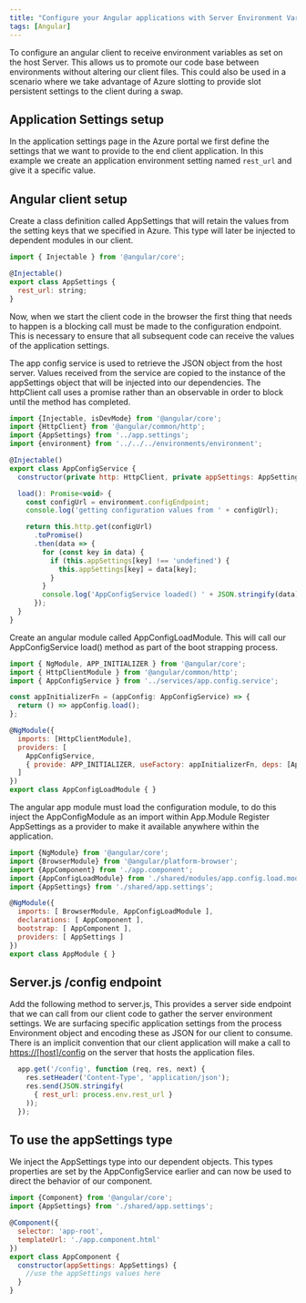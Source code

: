 ```yaml
---
title: "Configure your Angular applications with Server Environment Variables"
tags: [Angular]
---
```


To configure an angular client to receive environment variables as set on the host Server. This allows us to promote our code base between environments without altering our client files. This could also be used in a scenario where we take advantage of Azure slotting to provide slot persistent settings to the client during a swap.

## Application Settings setup

In the application settings page in the Azure portal we first define the settings that we want to provide to the end client application. In this example we create an application environment setting named ```rest_url``` and give it a specific value.

## Angular client setup

Create a class definition called AppSettings that will retain the values from the setting keys that we specified in Azure. This type will later be injected to dependent modules in our client.

```js
import { Injectable } from '@angular/core';

@Injectable()
export class AppSettings {
  rest_url: string;
}
```

Now, when we start the client code in the browser the first thing that needs to happen is a blocking call must be made to the configuration endpoint. This is necessary to ensure that all subsequent code can receive the values of the application settings.

The app config service is used to retrieve the JSON object from the host server. Values received from the service are copied to the instance of the appSettings object that will be injected into our dependencies. The httpClient call uses a promise rather than an observable in order to block until the method has completed.

```js
import {Injectable, isDevMode} from '@angular/core';
import {HttpClient} from '@angular/common/http';
import {AppSettings} from '../app.settings';
import {environment} from '../../../environments/environment';

@Injectable()
export class AppConfigService {
  constructor(private http: HttpClient, private appSettings: AppSettings) { }

  load(): Promise<void> {
    const configUrl = environment.configEndpoint;
    console.log('getting configuration values from ' + configUrl);

    return this.http.get(configUrl)
      .toPromise()
      .then(data => {
        for (const key in data) {
          if (this.appSettings[key] !== 'undefined') {
            this.appSettings[key] = data[key];
          }
        }
        console.log('AppConfigService loaded() ' + JSON.stringify(data));
      });
  }
}
```

Create an angular module called AppConfigLoadModule. This will call our AppConfigService load() method as part of the boot strapping process.

```js
import { NgModule, APP_INITIALIZER } from '@angular/core';
import { HttpClientModule } from '@angular/common/http';
import { AppConfigService } from '../services/app.config.service';

const appInitializerFn = (appConfig: AppConfigService) => {
  return () => appConfig.load();
};

@NgModule({
  imports: [HttpClientModule],
  providers: [
    AppConfigService,
    { provide: APP_INITIALIZER, useFactory: appInitializerFn, deps: [AppConfigService], multi: true }
  ]
})
export class AppConfigLoadModule { }
```

The angular app module must load the configuration module, to do this inject the AppConfigModule as an import within App.Module
Register AppSettings as a provider to make it available anywhere within the application.

```js
import {NgModule} from '@angular/core';
import {BrowserModule} from '@angular/platform-browser';
import {AppComponent} from './app.component';
import {AppConfigLoadModule} from './shared/modules/app.config.load.module';
import {AppSettings} from './shared/app.settings';

@NgModule({
  imports: [ BrowserModule, AppConfigLoadModule ],
  declarations: [ AppComponent ],
  bootstrap: [ AppComponent ],
  providers: [ AppSettings ]
})
export class AppModule { }
```

## Server.js /config endpoint

Add the following method to server.js, This provides a server side endpoint that we can call from our client code to gather the server environment settings. We are surfacing specific application settings from the process Environment object and encoding these as JSON for our client to consume. There is an implicit convention that our client application will make a call to <https://[host]/config> on the server that hosts the application files.

```js
  app.get('/config', function (req, res, next) {
    res.setHeader('Content-Type', 'application/json');
    res.send(JSON.stringify(
      { rest_url: process.env.rest_url }
    ));
  });
```

## To use the appSettings type

We inject the AppSettings type into our dependent objects. This types properties are set by the AppConfigService earlier and can now be used to direct the behavior of our component.

```js
import {Component} from '@angular/core';
import {AppSettings} from './shared/app.settings';

@Component({
  selector: 'app-root',
  templateUrl: './app.component.html'
})
export class AppComponent {
  constructor(appSettings: AppSettings) {
    //use the appSettings values here
  }
}
```
